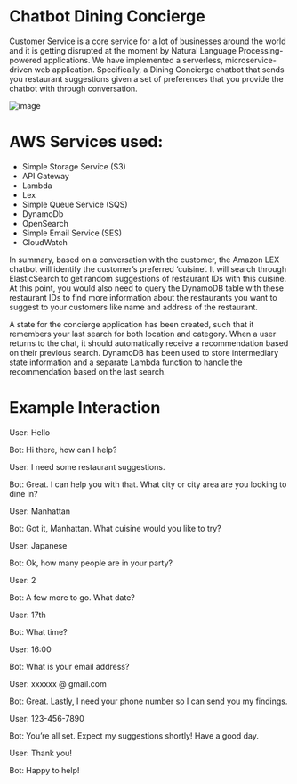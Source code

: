 # Chatbot Dining Concierge

Customer Service is a core service for a lot of businesses around the world and it is getting disrupted at the moment by Natural Language Processing-powered applications. We have implemented a serverless, microservice-driven web application. Specifically, a Dining Concierge chatbot that sends you restaurant suggestions given a set of preferences that you provide the chatbot with through conversation.

![image](https://user-images.githubusercontent.com/55443909/156676448-472f9f31-93c0-4bc0-b94a-a6510f2996c7.png)

# AWS Services used:
- Simple Storage Service (S3)
- API Gateway
- Lambda
- Lex
- Simple Queue Service (SQS)
- DynamoDb
- OpenSearch
- Simple Email Service (SES)
- CloudWatch

In summary, based on a conversation with the customer, the Amazon LEX chatbot will identify the customer’s preferred ‘cuisine’. It will search through ElasticSearch to get random suggestions of restaurant IDs with this cuisine. At this point, you would also need to query the DynamoDB table with these restaurant IDs to find more information about the restaurants you want to suggest to your customers like name and address of the restaurant. 

A state for the concierge application has been created, such that it remembers your last search for both location and category. When a user returns to the chat, it should automatically receive a recommendation based on their previous search. DynamoDB has been used to store intermediary state information and a separate Lambda function to handle the recommendation based on the last search.


# Example Interaction 

User: Hello

Bot: Hi there, how can I help?

User: I need some restaurant suggestions.

Bot: Great. I can help you with that. What city or city area are you looking to dine in?

User: Manhattan

Bot: Got it, Manhattan. What cuisine would you like to try?

User: Japanese

Bot: Ok, how many people are in your party?

User: 2

Bot: A few more to go. What date?

User: 17th

Bot: What time?

User: 16:00

Bot: What is your email address?

User: xxxxxx @ gmail.com

Bot: Great. Lastly, I need your phone number so I can send you my findings.

User: 123-456-7890

Bot: You’re all set. Expect my suggestions shortly! Have a good day.

User: Thank you!

Bot: Happy to help!
